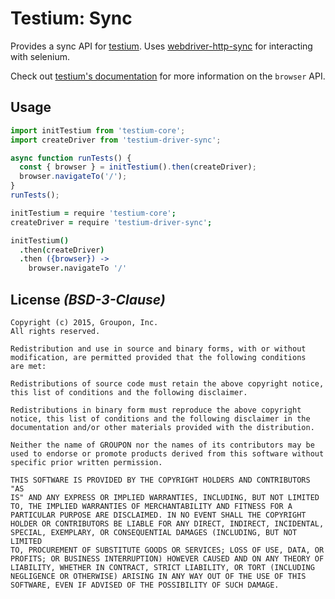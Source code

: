 # Testium: Sync

Provides a sync API for [testium](https://www.npmjs.com/package/testium).
Uses [webdriver-http-sync](https://www.npmjs.com/package/webdriver-http-sync) for interacting with selenium.

Check out [testium's documentation](https://www.npmjs.com/package/testium) for more information on the `browser` API.

## Usage

```js
import initTestium from 'testium-core';
import createDriver from 'testium-driver-sync';

async function runTests() {
  const { browser } = initTestium().then(createDriver);
  browser.navigateTo('/');
}
runTests();
```

```coffee
initTestium = require 'testium-core';
createDriver = require 'testium-driver-sync';

initTestium()
  .then(createDriver)
  .then ({browser}) ->
    browser.navigateTo '/'
```

## License *(BSD-3-Clause)*

```
Copyright (c) 2015, Groupon, Inc.
All rights reserved.

Redistribution and use in source and binary forms, with or without
modification, are permitted provided that the following conditions
are met:

Redistributions of source code must retain the above copyright notice,
this list of conditions and the following disclaimer.

Redistributions in binary form must reproduce the above copyright
notice, this list of conditions and the following disclaimer in the
documentation and/or other materials provided with the distribution.

Neither the name of GROUPON nor the names of its contributors may be
used to endorse or promote products derived from this software without
specific prior written permission.

THIS SOFTWARE IS PROVIDED BY THE COPYRIGHT HOLDERS AND CONTRIBUTORS "AS
IS" AND ANY EXPRESS OR IMPLIED WARRANTIES, INCLUDING, BUT NOT LIMITED
TO, THE IMPLIED WARRANTIES OF MERCHANTABILITY AND FITNESS FOR A
PARTICULAR PURPOSE ARE DISCLAIMED. IN NO EVENT SHALL THE COPYRIGHT
HOLDER OR CONTRIBUTORS BE LIABLE FOR ANY DIRECT, INDIRECT, INCIDENTAL,
SPECIAL, EXEMPLARY, OR CONSEQUENTIAL DAMAGES (INCLUDING, BUT NOT LIMITED
TO, PROCUREMENT OF SUBSTITUTE GOODS OR SERVICES; LOSS OF USE, DATA, OR
PROFITS; OR BUSINESS INTERRUPTION) HOWEVER CAUSED AND ON ANY THEORY OF
LIABILITY, WHETHER IN CONTRACT, STRICT LIABILITY, OR TORT (INCLUDING
NEGLIGENCE OR OTHERWISE) ARISING IN ANY WAY OUT OF THE USE OF THIS
SOFTWARE, EVEN IF ADVISED OF THE POSSIBILITY OF SUCH DAMAGE.
```
